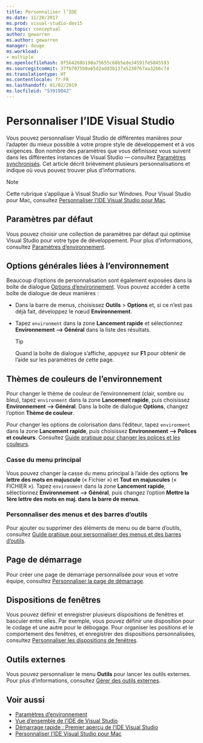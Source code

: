 ```yaml
---
title: Personnaliser l’IDE
ms.date: 11/20/2017
ms.prod: visual-studio-dev15
ms.topic: conceptual
author: gewarren
ms.author: gewarren
manager: douge
ms.workload:
- multiple
ms.openlocfilehash: 0f564268b198a75655c68b5ede34591fe5845593
ms.sourcegitcommit: 37fb7075b0a65d2add3b137a5230767aa3266c74
ms.translationtype: HT
ms.contentlocale: fr-FR
ms.lasthandoff: 01/02/2019
ms.locfileid: "53919042"
---
```

# <a name="personalize-the-visual-studio-ide"></a>Personnaliser l’IDE Visual Studio

Vous pouvez personnaliser Visual Studio de différentes manières pour l’adapter du mieux possible à votre propre style de développement et à vos exigences. Bon nombre des paramètres que vous définissez vous suivent dans les différentes instances de Visual Studio &mdash; consultez [Paramètres synchronisés](../ide/synchronized-settings-in-visual-studio.md). Cet article décrit brièvement plusieurs personnalisations et indique où vous pouvez trouver plus d’informations.

> [!NOTE]
> Cette rubrique s’applique à Visual Studio sur Windows. Pour Visual Studio pour Mac, consultez [Personnaliser l’IDE Visual Studio pour Mac](/visualstudio/mac/customizing-the-ide).

## <a name="default-settings"></a>Paramètres par défaut

Vous pouvez choisir une collection de paramètres par défaut qui optimise Visual Studio pour votre type de développement. Pour plus d’informations, consultez [Paramètres d’environnement](environment-settings.md).

## <a name="general-environment-options"></a>Options générales liées à l’environnement

Beaucoup d’options de personnalisation sont également exposées dans la boîte de dialogue [Options d’environnement](../ide/reference/environment-options-dialog-box.md). Vous pouvez accéder à cette boîte de dialogue de deux manières :

- Dans la barre de menus, choisissez **Outils** > **Options** et, si ce n’est pas déjà fait, développez le nœud **Environnement**.

- Tapez `environment` dans la zone **Lancement rapide** et sélectionnez **Environnement --> Général** dans la liste des résultats.

   > [!TIP]
   > Quand la boîte de dialogue s’affiche, appuyez sur **F1** pour obtenir de l’aide sur les paramètres de cette page.

## <a name="environment-color-themes"></a>Thèmes de couleurs de l’environnement

Pour changer le thème de couleur de l’environnement (clair, sombre ou bleu), tapez `environment` dans la zone **Lancement rapide**, puis choisissez **Environnement --> Général**. Dans la boîte de dialogue **Options**, changez l’option **Thème de couleur**.

Pour changer les options de colorisation dans l’éditeur, tapez `environment` dans la zone **Lancement rapide**, puis choisissez **Environnement --> Polices et couleurs**. Consultez [Guide pratique pour changer les polices et les couleurs](../ide/how-to-change-fonts-and-colors-in-visual-studio.md).

### <a name="main-menu-casing"></a>Casse du menu principal

Vous pouvez changer la casse du menu principal à l’aide des options **1re lettre des mots en majuscule** (« Fichier ») et **Tout en majuscules** (« FICHIER »). Tapez `environment` dans la zone **Lancement rapide**, sélectionnez **Environnement --> Général**, puis changez l’option **Mettre la 1ère lettre des mots en maj. dans la barre de menus**.

### <a name="customize-menus-and-toolbars"></a>Personnaliser des menus et des barres d’outils

Pour ajouter ou supprimer des éléments de menu ou de barre d’outils, consultez [Guide pratique pour personnaliser des menus et des barres d’outils](../ide/how-to-customize-menus-and-toolbars-in-visual-studio.md).

## <a name="start-page"></a>Page de démarrage

Pour créer une page de démarrage personnalisée pour vous et votre équipe, consultez [Personnaliser la page de démarrage](../ide/customizing-the-start-page-for-visual-studio.md).

## <a name="window-layouts"></a>Dispositions de fenêtres

Vous pouvez définir et enregistrer plusieurs dispositions de fenêtres et basculer entre elles. Par exemple, vous pouvez définir une disposition pour le codage et une autre pour le débogage. Pour organiser les positions et le comportement des fenêtres, et enregistrer des dispositions personnalisées, consultez [Personnaliser les dispositions de fenêtres](../ide/customizing-window-layouts-in-visual-studio.md).

## <a name="external-tools"></a>Outils externes

Vous pouvez personnaliser le menu **Outils** pour lancer les outils externes. Pour plus d’informations, consultez [Gérer des outils externes](../ide/managing-external-tools.md).

## <a name="see-also"></a>Voir aussi

- [Paramètres d’environnement](environment-settings.md)
- [Vue d’ensemble de l’IDE de Visual Studio](../get-started/visual-studio-ide.md)
- [Démarrage rapide : Premier aperçu de l’IDE Visual Studio](../ide/quickstart-ide-orientation.md)
- [Personnaliser l’IDE Visual Studio pour Mac](/visualstudio/mac/customizing-the-ide)